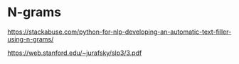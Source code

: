 # N-grams

https://stackabuse.com/python-for-nlp-developing-an-automatic-text-filler-using-n-grams/

https://web.stanford.edu/~jurafsky/slp3/3.pdf

